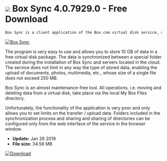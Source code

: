 # ![](https://cdn.softexe.net/static/icon/a/box-sync-9252.png) Box Sync 4.0.7929.0 - Free Download

```sh
Box Sync is a client application of the Box.com virtual disk service, allowing automatic synchronization of data between the computer and external servers in the cloud.
```
[![Box Sync](https://gallery.dpcdn.pl/imgc/Tools/12265/g_-_420x350_1.5_-_x20131224025144_0.png)](https://softexe.net/win/internet/cloud-storage/box-sync:abeb.html)

The program is very easy to use and allows you to store 10 GB of data in a free virtual disk package. The data is synchronized between a special folder created during the installation of Box Sync and servers located in the cloud. The service does not limit in any way the type of stored data, enabling the upload of documents, photos, multimedia, etc., whose size of a single file does not exceed 250 MB.
 
 Box Sync is an almost maintenance-free tool. All operations, i.e. moving and deleting data from a virtual disk, take place via the local My Box Files directory.
 
 Unfortunately, the functionality of the application is very poor and only allows you to set limits on the transfer / upload data. Folders included in the synchronization process and sharing and sharing of directories can be configured only from the web interface of the service in the browser window.


- **Update:** Jan 26 2019
- **File size:** 34.58 MB

[![Download](https://cdn.softexe.net/static/img/download.png)](https://softexe.net/win/internet/cloud-storage/box-sync:abeb.html)

